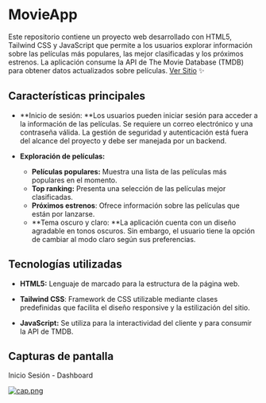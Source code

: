 # MovieApp
Este repositorio contiene un proyecto web desarrollado con HTML5, Tailwind CSS y JavaScript que permite a los usuarios explorar información sobre las películas más populares, las mejor clasificadas y los próximos estrenos. La aplicación consume la API de The Movie Database (TMDB) para obtener datos actualizados sobre películas.
[Ver Sitio](https://app-movie-francojnieva.netlify.app) ✨

## Características principales
- **Inicio de sesión: **Los usuarios pueden iniciar sesión para acceder a la información de las películas. Se requiere un correo electrónico y una contraseña válida. La gestión de seguridad y autenticación está fuera del alcance del proyecto y debe ser manejada por un backend.

- **Exploración de películas:**
  - **Películas populares:** Muestra una lista de las películas más populares en el momento.
  - **Top ranking:** Presenta una selección de las películas mejor clasificadas.
  - **Próximos estrenos**: Ofrece información sobre las películas que están por lanzarse.
  - **Tema oscuro y claro: **La aplicación cuenta con un diseño agradable en tonos oscuros. Sin embargo, el usuario tiene la opción de cambiar al modo claro según sus preferencias.

## Tecnologías utilizadas
- **HTML5:** Lenguaje de marcado para la estructura de la página web.

- **Tailwind CSS**: Framework de CSS utilizable mediante clases predefinidas que facilita el diseño responsive y la estilización del sitio.

- **JavaScript:** Se utiliza para la interactividad del cliente y para consumir la API de TMDB.

## Capturas de pantalla
Inicio Sesión - Dashboard

[![cap.png](https://i.postimg.cc/V645ZKjD/cap.png)](https://postimg.cc/MMMWvb3Q)
